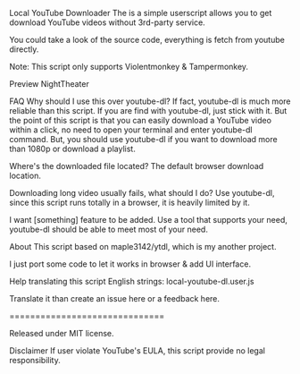 Local YouTube Downloader
The is a simple userscript allows you to get download YouTube videos without 3rd-party service.

You could take a look of the source code, everything is fetch from youtube directly.

Note: This script only supports Violentmonkey & Tampermonkey.

Preview
NightTheater


FAQ
Why should I use this over youtube-dl?
If fact, youtube-dl is much more reliable than this script. If you are find with youtube-dl, just stick with it. But the point of this script is that you can easily download a YouTube video within a click, no need to open your terminal and enter youtube-dl command. But, you should use youtube-dl if you want to download more than 1080p or download a playlist.

Where's the downloaded file located?
The default browser download location.

Downloading long video usually fails, what should I do?
Use youtube-dl, since this script runs totally in a browser, it is heavily limited by it.

I want [something] feature to be added.
Use a tool that supports your need, youtube-dl should be able to meet most of your need.

About
This script based on maple3142/ytdl, which is my another project.

I just port some code to let it works in browser & add UI interface.

Help translating this script
English strings: local-youtube-dl.user.js

Translate it than create an issue here or a feedback here.

==============================

Released under MIT license.

Disclaimer
If user violate YouTube's EULA, this script provide no legal responsibility.